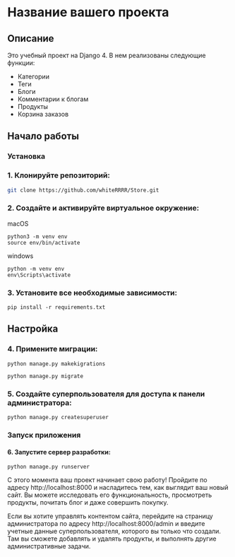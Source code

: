 # Название вашего проекта

## Описание

Это учебный проект на Django 4. В нем реализованы следующие функции:

- Категории
- Теги
- Блоги
- Комментарии к блогам
- Продукты
- Корзина заказов

## Начало работы



### Установка

### 1. Клонируйте репозиторий:


```bash
git clone https://github.com/whiteRRRR/Store.git
```

### 2. Создайте и активируйте виртуальное окружение:

macOS

```
python3 -m venv env
source env/bin/activate
```

windows
```
python -m venv env
env\Scripts\activate
```

### 3. Установите все необходимые зависимости:
```
pip install -r requirements.txt
```

## Настройка

### 4. Примените миграции:

```
python manage.py makekigrations
```
```
python manage.py migrate
```

### 5. Создайте суперпользователя для доступа к панели администратора:

```
python manage.py createsuperuser
```

### Запуск приложения

#### 6. Запустите сервер разработки:

```
python manage.py runserver
```

С этого момента ваш проект начинает свою работу! Пройдите по адресу http://localhost:8000 и насладитесь тем, как выглядит ваш новый сайт. Вы можете исследовать его функциональность, просмотреть продукты, почитать блог и даже совершить покупку.

Если вы хотите управлять контентом сайта, перейдите на страницу администратора по адресу http://localhost:8000/admin и введите учетные данные суперпользователя, которого вы только что создали. Там вы сможете добавлять и удалять продукты,  и выполнять другие административные задачи.
